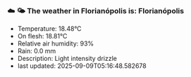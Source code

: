 ### ☁️ 🌤️  The weather in Florianópolis is: Florianópolis

- Temperature: 18.48°C
- On flesh: 18.81°C
- Relative air humidity: 93%
- Rain: 0.0 mm
- Description: Light intensity drizzle
- last updated: 2025-09-09T05:16:48.582678
